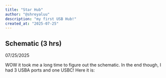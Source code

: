 ```yaml
---
title: "Star Hub"
author: "@shreyaluu"
description: "my first USB Hub!"
created_at: "2025-07-25"
---
```


## Schematic (3 hrs)
07/25/2025

WOW it took me a long time to figure out the schematic. In the end though, I had 3 USBA ports and one USBC! Here it is: 

